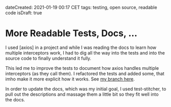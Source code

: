 dateCreated: 2021-01-19 00:17 CET
tags: testing, open source, readable code
isDraft: true

# More Readable Tests, Docs, ...

I used [axios] in a project and while I was reading the docs to
learn how multiple interceptors work, I had to dig all the way into the
tests and into the source code to finally understand it fully.

This led me to improve the tests to document how axios handles
multiple interceptors (as they call them).
I refactored the tests and added some, that imho make it more explicit
how it works. See [my branch here](https://github.com/wolframkriesing/axios/tree/document-multiple-inceptors).

In order to update the docs, which was my initial goal, I used test-stitcher,
to pull out the descriptions and massage them a little bit so they fit well into
the docs.
